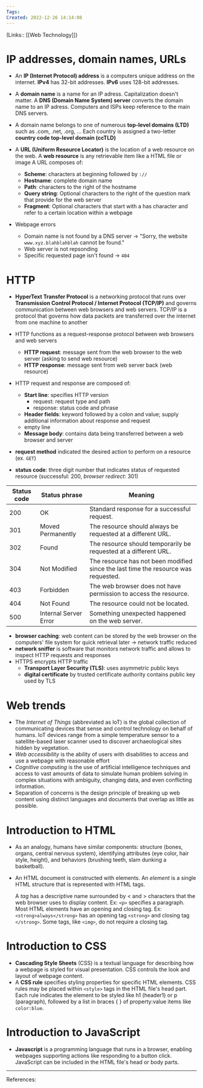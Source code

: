 ```yaml
---
Tags: 
Created: 2022-12-26 14:14:08
---
```

(Links:: [[Web Technology]])
# IP addresses, domain names, URLs
- An **IP (Internet Protocol) address** is a computers unique address on the internet. **IPv4** has 32-bit addresses. **IPv6** uses 128-bit addresses.

- A **domain name** is a name for an IP adress. Capitalization doesn't matter. A **DNS (Domain Name System) server** converts the domain name to an IP adress. Computers and ISPs keep reference to the main DNS servers.

- A domain name belongs to one of numerous  **top-level domains (LTD)** such as .com, .net, .org, ... Each country is assigned a two-letter **country code top-level domain (ccTLD)**

- A **URL (Uniform Resource Locator)** is the location of a web resource on the web. A **web resource** is any retrievable item like a HTML file or image
  A URL composes of:
	- **Scheme**: characters at beginning followed by `://`
	- **Hostname**: complete domain name
	- **Path**: characters to the right of the hostname
	- **Query string**: Optional characters to the right of the question mark that provide for the web server
	- **Fragment**: Optional characters that start with a has character and refer to a certain location within a webpage

- Webpage errors
	- Domain name is not found by a DNS server -> "Sorry, the website `www.xyz.blahblahblah` cannot be found."
	- Web server is not repsonding
	- Specific requested page isn't found -> `404`
 
# HTTP
- **HyperText Transfer Protocol** is a networking protocol that runs over **Transmission Control Protocol / Internet Protocol (TCP/IP)** and governs communication between web browsers and web servers. TCP/IP is a protocol that governs how data packets are transferred over the internet from one machine to another
- HTTP functions as a request-response protocol between web browsers and web servers
	- **HTTP request**: message sent from the web browser to the web server (asking to send web resource)
	- **HTTP response**: message sent from web server back (web resource)

- HTTP request and response are composed of:
	- **Start line**: specifies HTTP version
		- request: request type and path
		- response: status code and phrase
	- **Header fields**: keyword followed by a colon and value; supply additional information about response and request
	- empty line
	- **Message body**: contains data being transferred between a web browser and server

- **request method** indicated the desired action to perform on a resource (ex. `GET`)
- **status code**: three digit number that indicates status of requested resource (successful: 200, *browser redirect*: 301)

| Status code | Status phrase         | Meaning                                                                            |
| ----------- | --------------------- | ---------------------------------------------------------------------------------- |
| 200         | OK                    | Standard response for a successful request.                                        |
| 301         | Moved Permanently     | The resource should always be requested at a different URL.                        |
| 302         | Found                 | The resource should temporarily be requested at a different URL.                   |
| 304         | Not Modified          | The resource has not been modified since the last time the resource was requested. |
| 403         | Forbidden             | The web browser does not have permission to access the resource.                   |
| 404         | Not Found             | The resource could not be located.                                                 |
| 500         | Internal Server Error | Something unexpected happened on the web server.                                   |

 - **browser caching**: web content can be stored by the web browser on the computers' file system for quick retrieval later -> network traffic reduced
 - **network sniffer** is software that monitors network traffic and allows to inspect HTTP requests and responses
 - HTTPS encrypts HTTP traffic
	 - **Transport Layer Security (TLS)**: uses asymmetric public keys
	 - **digital certificate** by trusted certificate authority contains public key used by TLS
# Web trends
- The *Internet of Things* (abbreviated as IoT) is the global collection of communicating devices that sense and control technology on behalf of humans. IoT devices range from a simple temperature sensor to a satellite-based laser scanner used to discover archaeological sites hidden by vegetation.
- *Web accessibility* is the ability of users with disabilities to access and use a webpage with reasonable effort
- *Cognitive computing* is the use of artificial intelligence techniques and access to vast amounts of data to simulate human problem solving in complex situations with ambiguity, changing data, and even conflicting information. 
- Separation of concerns is the design principle of breaking up web content using distinct languages and documents that overlap as little as possible.
# Introduction to HTML
- As an analogy, humans have similar components: structure (bones, organs, central nervous system), identifying attributes (eye color, hair style, height), and behaviors (brushing teeth, slam dunking a basketball).
- An HTML document is constructed with elements. An *element* is a single HTML structure that is represented with HTML tags.
  
  A *tag* has a descriptive name surrounded by < and > characters that the web browser uses to display content. Ex: `<p>` specifies a paragraph. Most HTML elements have an opening and closing tag. Ex: `<strong>always</strong>` has an opening tag `<strong>` and closing tag `</strong>`. Some tags, like `<img>`, do not require a closing tag.
# Introduction to CSS
- **Cascading Style Sheets** (CSS) is a textual language for describing how a webpage is styled for visual presentation. CSS controls the look and layout of webpage content.
- A **CSS rule** specifies styling properties for specific HTML elements. CSS rules may be placed within `<style>` tags in the HTML file's head part. Each rule indicates the element to be styled like h1 (header1) or p (paragraph), followed by a list in braces { } of property:value items like `color:blue`.
# Introduction to JavaScript
- **Javascript** is a programming language that runs in a browser, enabling webpages supporting actions like responding to a button click. JavaScript can be included in the HTML file's head or body parts.

---
References: